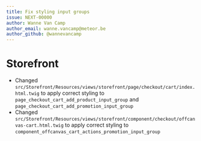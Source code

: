 ```yaml
---
title: Fix styling input groups
issue: NEXT-00000
author: Wanne Van Camp
author_email: wanne.vancamp@meteor.be
author_github: @wannevancamp
---
```

# Storefront
* Changed `src/Storefront/Resources/views/storefront/page/checkout/cart/index.html.twig` to apply correct styling to `page_checkout_cart_add_product_input_group` and `page_checkout_cart_add_promotion_input_group`
* Changed `src/Storefront/Resources/views/storefront/component/checkout/offcanvas-cart.html.twig` to apply correct styling to `component_offcanvas_cart_actions_promotion_input_group`